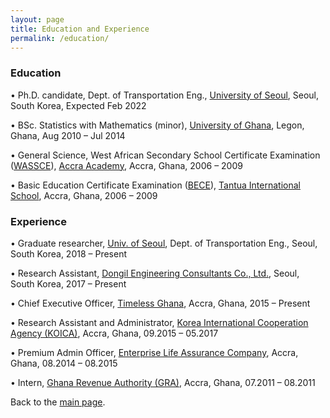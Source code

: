 ```yaml
---
layout: page
title: Education and Experience
permalink: /education/
---
```

### Education

•	Ph.D. candidate, Dept. of Transportation Eng., [University of Seoul](https://uos.ac.kr/en/), Seoul, South Korea,	Expected Feb 2022

•	BSc. Statistics with Mathematics (minor), [University of Ghana](https://www.ug.edu.gh/), Legon, Ghana,	Aug 2010 – Jul 2014

•	General Science, West African Secondary School Certificate Examination ([WASSCE](https://www.waecgh.org/)), [Accra Academy](http://accraacademy.edu.gh/about-us/), Accra, Ghana, 2006 – 2009

•	Basic Education Certificate Examination ([BECE](https://www.waecgh.org/)), [Tantua International School](https://www.facebook.com/tantuainternationalschool/), Accra, Ghana, 2006 – 2009


### Experience

•	Graduate researcher, [Univ. of Seoul](https://www.uos.ac.kr/en/), Dept. of Transportation Eng., Seoul, South Korea, 2018 – Present

•	Research Assistant, [Dongil Engineering Consultants Co., Ltd.]((http://www.dongileng.co.kr/?module=Default&action=Default_e)),	Seoul, South Korea, 2017 – Present

•	Chief Executive Officer, [Timeless Ghana](https://www.facebook.com/timelesswatchstore), Accra, Ghana, 2015 – Present

•	Research Assistant and Administrator, [Korea International Cooperation Agency (KOICA)](https://www.facebook.com/koica.ghana/), Accra, Ghana, 09.2015 – 05.2017

•	Premium Admin Officer, [Enterprise Life Assurance Company](https://my.enterprisegroup.net.gh/),	Accra, Ghana, 08.2014 – 08.2015

•	Intern, [Ghana Revenue Authority (GRA)](https://gra.gov.gh/),	Accra, Ghana, 07.2011 – 08.2011




Back to the [main page](https://drtamakloe.github.io/).
